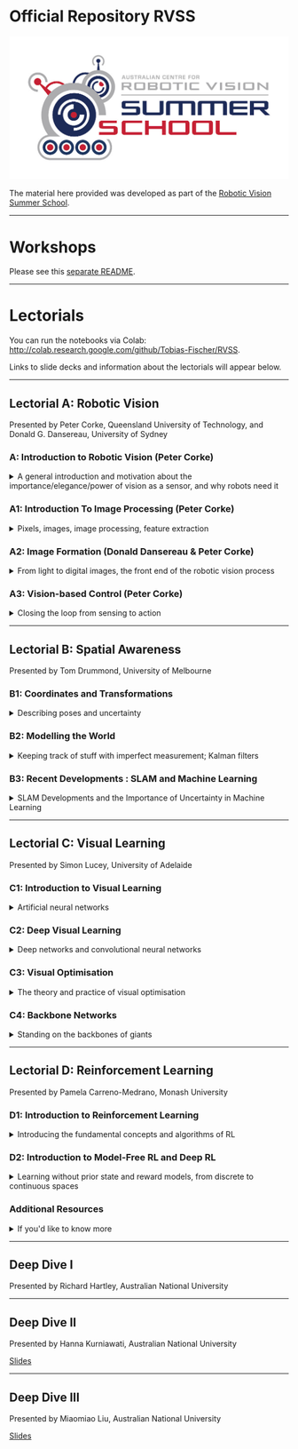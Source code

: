 # Official Repository RVSS

![logo](Pics/RVSS-logo-col.med.jpg)

The material here provided was developed as part of the [Robotic Vision Summer School](https://www.rvss.org.au/).

---
# Workshops
Please see this [separate README](https://github.com/dimitymiller/RVSS_Need4Speed).

---
# Lectorials
You can run the notebooks via Colab: http://colab.research.google.com/github/Tobias-Fischer/RVSS.

Links to slide decks and information about the lectorials will appear below.


---
## Lectorial A: Robotic Vision
Presented by Peter Corke, Queensland University of Technology, and Donald G. Dansereau, University of Sydney

### A: Introduction to Robotic Vision (Peter Corke)
<details>
<summary>A general introduction and motivation about the importance/elegance/power of vision as a sensor, and why robots need it</summary>

#### Slides:
[A0 Slides](https://www.dropbox.com/s/q193uud3jc7b5ew/RVSS%20vision%20intro.pdf?dl=0)

</details>

### A1: Introduction To Image Processing (Peter Corke)
<details>
<summary>Pixels, images, image processing, feature extraction</summary>

#### Slides:
[A1 Slides](https://www.dropbox.com/s/69c0akfaskin4qw/RVSS%20A1%20Image%20processing.pdf?dl=0)

#### Coding Session:
* [Finding blobs](https://colab.research.google.com/github/Tobias-Fischer/RVSS/blob/main/Robotic_Vision/finding-blobs.ipynb)
* [Image features](https://colab.research.google.com/github/Tobias-Fischer/RVSS/blob/main/Robotic_Vision/image_features.ipynb)

#### Supporting Resources:
The following chapters from the [Robotics, Vision and Control](https://link.springer.com/book/10.1007%2F978-3-319-54413-7) Textbook support this session (likely available from your University library as an e-book or individual chapter download):
* Chapters 12.1, 12.2, 12.3, 12.4 and 12.5
* Chapter 13.1
  * Those who are a bit rusty on homogenous transformation matrices, rotation matrices and similar concepts may find Chapters 2.1 and 2.2 - 2D and 3D Geometry useful.

The following masterclasses from the [QUT Robot Academy](https://robotacademy.net.au/) may also be used to help develop your knowledge:
* [Introduction to Robotic Vision](https://robotacademy.net.au/masterclass/robotic-vision/)
* [2D Geometry](https://robotacademy.net.au/masterclass/2d-geometry/) and [3D Geometry](https://robotacademy.net.au/masterclass/3d-geometry/)
* [Getting Images into a Computer](https://robotacademy.net.au/masterclass/getting-images-into-a-computer/)
* [Image Processing](https://robotacademy.net.au/masterclass/image-processing/)
* [Spatial Operators](https://robotacademy.net.au/masterclass/spatial-operators/)
* [Feature Extraction](https://robotacademy.net.au/masterclass/feature-extraction/)

</details>

### A2: Image Formation (Donald Dansereau & Peter Corke)
<details>
<summary>From light to digital images, the front end of the robotic vision process</summary>

#### Slides:
 
Presented by Don.
 
[A2 Slides](https://docs.google.com/presentation/d/1un5R2qxUufTnkCE1PSwzNTMkPuO13Ya3ubjcRwXYlYY/edit?usp=sharing)

#### Coding Session:
 
Hosted by Peter.
 
* [Camera projection basics](https://colab.research.google.com/github/Tobias-Fischer/RVSS/blob/main/Robotic_Vision/camera_animation.ipynb)
* [Camera modeling](https://colab.research.google.com/github/Tobias-Fischer/RVSS/blob/main/Robotic_Vision/camera.ipynb)
* [Camera calibration](https://colab.research.google.com/github/Tobias-Fischer/RVSS/blob/main/Robotic_Vision/calibration.ipynb)
* [Fiducial makers (AprilTags and ArUco markers)](https://colab.research.google.com/github/Tobias-Fischer/RVSS/blob/main/Robotic_Vision/fiducuals.ipynb)

#### Supporting Resources:
The following chapters from the [Robotics, Vision and Control](https://link.springer.com/book/10.1007%2F978-3-319-54413-7) Textbook support this session:
* Chapters 11.1 and 11.2

The following masterclasses from the [QUT Robot Academy](https://robotacademy.net.au/) may also be used to help develop your knowledge:
* [How Are Images Formed](https://robotacademy.net.au/masterclass/how-images-are-formed/)
* [The Geometry of Image Formation](https://robotacademy.net.au/masterclass/the-geometry-of-image-formation/) 
  * You may find watching [3D Geometry](https://robotacademy.net.au/masterclass/3d-geometry/) prior to these two will be beneficial 

 </details>
 
 ### A3: Vision-based Control (Peter Corke)
<details>
<summary>Closing the loop from sensing to action</summary>

#### Coding Session:
* [Image motion](https://colab.research.google.com/github/Tobias-Fischer/RVSS/blob/main/Robotic_Vision/ImageMotion.ipynb)
* [Image-based visual servoing (IBVS)](https://githubtocolab.com/Tobias-Fischer/RVSS/blob/main/Robotic_Vision/IBVS.ipynb)

#### Supporting Resources:
The following chapters from the [Robotics, Vision and Control](https://link.springer.com/book/10.1007%2F978-3-319-54413-7) Textbook support this session:
* Chapters 15.2

The following masterclasses from the [QUT Robot Academy](https://robotacademy.net.au/) may also be used to help develop your knowledge:
* [Vision and Motion](https://robotacademy.net.au/masterclass/vision-and-motion/)

</details>
 
---
## Lectorial B: Spatial Awareness
Presented by Tom Drummond, University of Melbourne
 
### B1: Coordinates and Transformations
<details>
<summary>Describing poses and uncertainty</summary>

#### Slides:
[B1 Slides](https://www.dropbox.com/s/c5ge5ie616tfhg4/RVSS%20-%20B1.pdf?dl=0)

#### Coding Sessions:
* [Basic Geometry](https://colab.research.google.com/github/Tobias-Fischer/RVSS/blob/main/Spatial_Awareness/Tutorial_B1_Basic_Geometry/Basic%20Geometry.ipynb)

</details>
 
### B2: Modelling the World
<details>
<summary>Keeping track of stuff with imperfect measurement; Kalman filters</summary>

#### Slides:
[B2 Slides](https://www.dropbox.com/s/bg2038wvwm7hc6q/RVSS%20-%20B2.pdf?dl=0)

#### Coding Sessions:
* [Motion Model](https://colab.research.google.com/github/Tobias-Fischer/RVSS/blob/main/Spatial_Awareness/Tutorial_B2_Robot_Localisation/1_MotionModel.ipynb)
* [Uncertainty](https://colab.research.google.com/github/Tobias-Fischer/RVSS/blob/main/Spatial_Awareness/Tutorial_B2_Robot_Localisation/2_Uncertainty.ipynb)
* [Kalman Filter 1D](https://colab.research.google.com/github/Tobias-Fischer/RVSS/blob/main/Spatial_Awareness/Tutorial_B2_Robot_Localisation/3_KalmanFilter1D.ipynb)
* [Multivariate Gaussian](https://colab.research.google.com/github/Tobias-Fischer/RVSS/blob/main/Spatial_Awareness/Tutorial_B2_Robot_Localisation/4_MultiVariateGaussian.ipynb)
* [EKF](https://colab.research.google.com/github/Tobias-Fischer/RVSS/blob/main/Spatial_Awareness/Tutorial_B2_Robot_Localisation/5_EKF.ipynb)
* [SLAM](https://colab.research.google.com/github/Tobias-Fischer/RVSS/blob/main/Spatial_Awareness/Tutorial_B2_Robot_Localisation/6_SLAM.ipynb)

</details>

### B3: Recent Developments : SLAM and Machine Learning
<details>
<summary>SLAM Developments and the Importance of Uncertainty in Machine Learning</summary>

#### Slides:
[B3 Slides](https://www.dropbox.com/s/fegdbn2lubg13vm/RVSS%20-%20B3.pdf?dl=0)


</details>

---
## Lectorial C: Visual Learning
Presented by Simon Lucey, University of Adelaide

### C1: Introduction to Visual Learning
<details>
<summary>Artificial neural networks</summary>

#### Slides:
[C1 Slides](https://www.dropbox.com/s/bfz1g2kykizu39g/RVSS%20-%20C1%20-%20Lucey.pdf?dl=0)

#### Coding Session:
* [Image classification with multi-layer perceptron](https://colab.research.google.com/github/Tobias-Fischer/RVSS/blob/main/Visual_Learning/Session1/Classification_MLP_2021.ipynb#scrollTo=lvPV3WzCC6WL)

</details>

### C2: Deep Visual Learning
<details>
<summary>Deep networks and convolutional neural networks</summary>

#### Slides:
[C2 & C3 Slides](https://www.dropbox.com/s/fp9lfahzzpothz9/RVSS%20C2%20%2B%20C3%20-%20Lucey.pdf?dl=0)

#### Coding Session:
* [Image classification with Convolutional NN](https://colab.research.google.com/github/Tobias-Fischer/RVSS/blob/main/Visual_Learning/Session2/LeNetClassificationExcercise_2021.ipynb)

</details>

### C3: Visual Optimisation
<details>
<summary>The theory and practice of visual optimisation</summary>

#### Slides:
C2 & C3 Slides link above.

</details>

### C4: Backbone Networks
<details>
<summary>Standing on the backbones of giants</summary>

#### Slides
[C4 Slides](https://www.dropbox.com/s/ip48oq59rn5gbi0/RVSS%20C4%20-%20Lucey.pdf?dl=0)

</details>


---
## Lectorial D: Reinforcement Learning
Presented by Pamela Carreno-Medrano, Monash University

### D1: Introduction to Reinforcement Learning
<details>
<summary>Introducing the fundamental concepts and algorithms of RL</summary>

<br>
During this session we will start our discussion on reinforcement learning.  We will discuss the main components of the reinforcement learning framework, introduce the fundamental concepts and algorithms and test them in a simple 2D discretised environment.

#### Slides:
* [D1 Slides](https://www.dropbox.com/s/tq0n2ewvdstamx2/RL_RVSS2023_Session1.pdf?dl=0)

#### Coding Sessions:
* [Introduction to Reinforcement Learning](https://colab.research.google.com/github/Tobias-Fischer/RVSS/blob/main/Reinforcement_Learning/Session%201%20IntroRL.ipynb)

</details>

### D2: Introduction to Model-Free RL and Deep RL
<details>
<summary>Learning without prior state and reward models, from discrete to continuous spaces</summary>

<br>
In this session we will continue our discussion on reinforcement learning: enabling robots to learn how to operate in their environment through interaction.  We will discuss how we can approximate the optimal policy even when we don't know the state and reward models, and extend from discrete to continuous state-action spaces.

#### Slides:
* [D2 Slides](https://www.dropbox.com/s/6uy3ba81z8m1aks/RL_RVSS2023_Session2.pdf?dl=0)

#### Coding Sessions:
* [Introduction to Model-Free Reinforcement Learning](https://colab.research.google.com/github/Tobias-Fischer/RVSS/blob/main/Reinforcement_Learning/Session%202.1%20ModelFreeRL.ipynb)
* [Deep RL - Replay Memory](https://colab.research.google.com/github/Tobias-Fischer/RVSS/blob/main/Reinforcement_Learning/Session%202.2%20-%20DeepRL_ReplayMemory.ipynb)
* [Deep RL - Target Network](https://colab.research.google.com/github/Tobias-Fischer/RVSS/blob/main/Reinforcement_Learning/Session%202.3%20-%20DeepRL_DQNTarget.ipynb)

</details>

### Additional Resources
<details>
<summary>If you'd like to know more</summary>

* David Silver's RL [Video Lectures](https://www.davidsilver.uk/teaching/) at UCL 
* Prof. Pascal Poupart's [Video Lectures](https://www.youtube.com/watch?v=KOF_BM-fNPE&t=4s&ab_channel=PascalPoupart) at University of Waterloo, Canada
* Sutton and Barton's [Introduction to Reinforcement Learning](https://www.andrew.cmu.edu/course/10-703/textbook/BartoSutton.pdf) book
* Sergey Levine's [Video Lectures](http://rail.eecs.berkeley.edu/deeprlcourse/) on deep reinforcement learning at UCBerkeley

</details>

---
## Deep Dive I 
Presented by Richard Hartley, Australian National University

---
## Deep Dive II
Presented by Hanna Kurniawati, Australian National University

[Slides](https://www.dropbox.com/s/j5snq0h0bih8sp0/RVSS%20Hanna.pdf?dl=0)

---
## Deep Dive III
Presented by Miaomiao Liu, Australian National University

[Slides](https://www.dropbox.com/s/p0bn18w24qcncnk/RVSS%20Miaomiao.pdf?dl=0)
